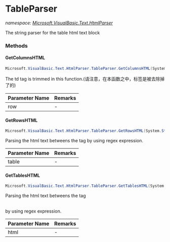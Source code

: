 ﻿# TableParser
_namespace: [Microsoft.VisualBasic.Text.HtmlParser](./index.md)_

The string parser for the table html text block



### Methods

#### GetColumnsHTML
```csharp
Microsoft.VisualBasic.Text.HtmlParser.TableParser.GetColumnsHTML(System.String)
```
The td tag is trimmed in this function.(请注意，在本函数之中，<td>标签是被去除掉了的)

|Parameter Name|Remarks|
|--------------|-------|
|row|-|


#### GetRowsHTML
```csharp
Microsoft.VisualBasic.Text.HtmlParser.TableParser.GetRowsHTML(System.String)
```
Parsing the html text betweens the tag <tr></tr> by using regex expression.

|Parameter Name|Remarks|
|--------------|-------|
|table|-|


#### GetTablesHTML
```csharp
Microsoft.VisualBasic.Text.HtmlParser.TableParser.GetTablesHTML(System.String,System.Boolean)
```
Parsing the html text betweens the tag <table></table> by using regex expression.

|Parameter Name|Remarks|
|--------------|-------|
|html|-|



